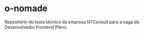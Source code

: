 # o-nomade
Repositório do teste técnico da empresa NTConsult para a vaga de Desenvolvedor Frontend Pleno
